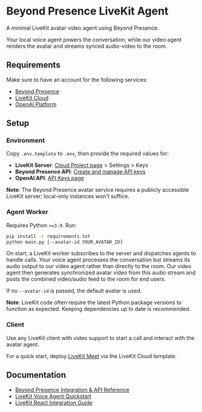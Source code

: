 # Beyond Presence LiveKit Agent

A minimal LiveKit avatar video agent using Beyond Presence.

Your local voice agent powers the conversation, while our video agent renders the avatar and streams synced audio-video to the room.

## Requirements

Make sure to have an account for the following services:

- [Beyond Presence](https://app.bey.chat)
- [LiveKit Cloud](https://cloud.livekit.io)
- [OpenAI Platform](https://platform.openai.com)

## Setup

### Environment

Copy `.env.template` to `.env`, then provide the required values for:

- **LiveKit Server**: [Cloud Project page](https://cloud.livekit.io/projects) > Settings > Keys
- **Beyond Presence API**: [Create and manage API keys](https://docs.bey.dev/api-key#creating-and-managing-api-keys)
- **OpenAI API**: [API Keys page](https://platform.openai.com/settings/organization/api-keys)

**Note**: The Beyond Presence avatar service requires a publicly accessible LiveKit server; local-only instances won't suffice.

### Agent Worker

Requires Python `>=3.9`. Run:

```sh
pip install -r requirements.txt
python main.py [--avatar-id YOUR_AVATAR_ID]
```

On start, a LiveKit worker subscribes to the server and dispatches agents to handle calls.
Your voice agent processes the conversation but streams its audio output to our video agent rather than directly to the room.
Our video agent then generates synchronized avatar video from this audio stream and posts the combined video/audio feed to the room for end users.

If no `--avatar-id` is passed, the default avatar is used.

**Note**: LiveKit code often require the latest Python package versions to function as expected. Keeping dependencies up to date is recommended.

### Client

Use any LiveKit client with video support to start a call and interact with the avatar agent.

For a quick start, deploy [LiveKit Meet](https://cloud.livekit.io/projects/p_/sandbox/templates/meet) via the LiveKit Cloud template.

## Documentation

- [Beyond Presence Integration & API Reference](https://docs.bey.dev/integration/livekit)
- [LiveKit Voice Agent Quickstart](https://docs.livekit.io/agents/start/voice-ai)
- [LiveKit React Integration Guide](https://docs.livekit.io/home/quickstarts/react)
